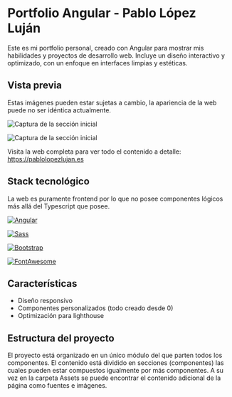 
# Portfolio Angular - Pablo López Luján
Este es mi portfolio personal, creado con Angular para mostrar mis habilidades y proyectos de desarrollo web. Incluye un diseño interactivo y optimizado, con un enfoque en interfaces limpias y estéticas.

## Vista previa
Estas imágenes pueden estar sujetas a cambio, la apariencia de la web puede no ser idéntica actualmente.

![Captura de la sección inicial](https://i.imgur.com/hKzoYhZ.png)

![Captura de la sección inicial](https://i.imgur.com/nSFHWYt.png)

Visita la web completa para ver todo el contenido a detalle: https://pablolopezlujan.es



## Stack tecnológico
La web es puramente frontend por lo que no posee componentes lógicos más allá del Typescript que posee.

[![Angular](https://img.shields.io/badge/Angular(17)-red.svg)](https://choosealicense.com/licenses/mit/)

[![Sass](https://img.shields.io/badge/Sass-pink.svg)](https://choosealicense.com/licenses/mit/)

[![Bootstrap](https://img.shields.io/badge/Bootstrap-purple.svg)](https://choosealicense.com/licenses/mit/)

[![FontAwesome](https://img.shields.io/badge/FontAwesome-yellow.svg)](https://fontawesome.com/)

## Características
- Diseño responsivo
- Componentes personalizados (todo creado desde 0)
- Optimización para lighthouse


## Estructura del proyecto
El proyecto está organizado en un único módulo del que parten todos los componentes. El contenido está dividido en secciones (componentes) las cuales pueden estar compuestos igualmente por más componentes. A su vez en la carpeta Assets se puede encontrar el contenido adicional de la página como fuentes e imágenes.
